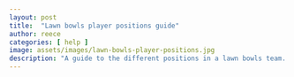 ```yaml
---
layout: post
title:  "Lawn bowls player positions guide"
author: reece
categories: [ help ]
image: assets/images/lawn-bowls-player-positions.jpg
description: "A guide to the different positions in a lawn bowls team. Improve your game by doing the things that matter for your team"
---
```

